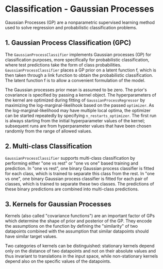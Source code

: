 # Classification - Gaussian Processes
Gaussian Processes (GP) are a nonparametric supervised learning method used to solve regression and probabilistic classification problems.

## 1. Gaussian Process Classification (GPC)
The `GaussianProcessClassifier` implements Gaussian processes (GP) for classification purposes, more specifically for probabilistic classification, where test predictions take the form of class probabilities. `GaussianProcessClassifier` places a GP prior on a latent function f, which is then taken through a link function to obtain the probabilistic classification. The latent function f is to allow a convenient formulation of the model.

The Gaussian processes prior mean is assumed to be zero. The prior's covariance is specified by passing a kernel object. The hyperparameters of the kernel are optimized during fitting of `GaussianProcessRegressor` by maximizing the log-marginal-likelihook based on the passed `optimizer`. As the log-marginal-likelihood may have multiple local optima, the optimizer can be started repeatedly by specifying `n_restarts_optimizer`. The first run is always starting from the initial hyperparameter values of the kernel; subsequent runs are from hyperparameter values that have been chosen randomly from the range of allowed values.

## 2. Multi-class Classification
`GaussianProcessClassifier` supports multi-class classification by performing either "one vs rest" or "one vs one" based training and prediction. In "one vs rest", one binary Gaussian process classifier is fitted for each class, which is trained to separate this class from the rest. In "one vs one", one binary Gaussian process classifier is fitted for each pair of classes, which is trained to separate these two classes. The predictions of these binary predictions are combined into multi-class predictions.

## 3. Kernels for Gaussian Processes
Kernels (also called "covariance functions") are an important factor of GPs which determine the shape of prior and posterior of the GP. They encode the assumptions on the function by defining the "similarity" of two datapoints combined with the assumption that similar datapoints should have similar target values. 

Two categories of kernels can be distinguished: stationary kernels depend only on the distance of two datapoints and not on their absolute values and thus invariant to translations in the input space, while non-stationary kernels depend also on the specific values of the datapoints.
